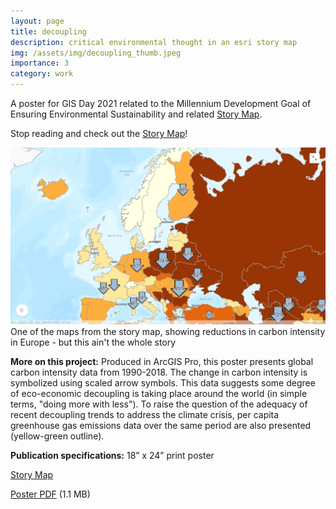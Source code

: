 ```yaml
---
layout: page
title: decoupling
description: critical environmental thought in an esri story map
img: /assets/img/decoupling_thumb.jpeg
importance: 3
category: work
---
```


A poster for GIS Day 2021 related to the Millennium Development Goal of Ensuring Environmental Sustainability and related [Story Map](https://storymaps.arcgis.com/stories/addfee1e24554c2099988e245182cb48).

Stop reading and check out the [Story Map](https://storymaps.arcgis.com/stories/addfee1e24554c2099988e245182cb48)!

<div class="row">
    <div class="col-sm mt-3 mt-md-0">
        <img src="/assets/img/decoupling_eur.jpg" title="Carbon intensity in Europe" class="img-fluid rounded z-depth-1" data-zoomable/>
    </div>
</div>
<div class="caption">
    One of the maps from the story map, showing reductions in carbon intensity in Europe - but this ain't the whole story
</div>

**More on this project:** Produced in ArcGIS Pro, this poster presents global carbon intensity data from 1990-2018. The change in carbon intensity is symbolized using scaled arrow symbols. This data suggests some degree of eco-economic decoupling is taking place around the world (in simple terms, "doing more with less"). To raise the question of the adequacy of recent decoupling trends to address the climate crisis, per capita greenhouse gas emissions data over the same period are also presented (yellow-green outline).

**Publication specifications:** 18” x 24” print poster

[Story Map](https://storymaps.arcgis.com/stories/addfee1e24554c2099988e245182cb48)

[Poster PDF](https://gisday.sgrc.selkirk.ca/poster/gisdayposter_2021_russellvinegar.pdf) (1.1 MB)